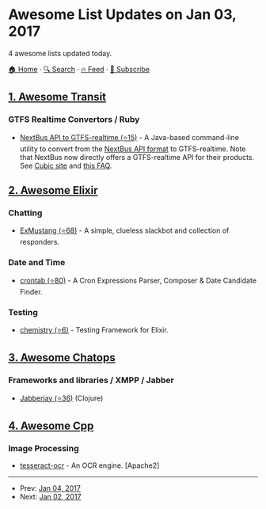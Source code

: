 # Awesome List Updates on Jan 03, 2017

4 awesome lists updated today.

[🏠 Home](/README.md) · [🔍 Search](https://www.trackawesomelist.com/search/) · [🔥 Feed](https://www.trackawesomelist.com/rss.xml) · [📮 Subscribe](https://trackawesomelist.us17.list-manage.com/subscribe?u=d2f0117aa829c83a63ec63c2f&id=36a103854c)



## [1. Awesome Transit](/content/CUTR-at-USF/awesome-transit/README.md)

### GTFS Realtime Convertors / Ruby

*   [NextBus API to GTFS-realtime (⭐15)](https://github.com/OneBusAway/onebusaway-gtfs-realtime-from-nextbus-cli/wiki) - A Java-based command-line utility to convert from the [NextBus API format](http://www.nextbus.com/xmlFeedDocs/NextBusXMLFeed.pdf) to GTFS-realtime.  Note that NextBus now directly offers a GTFS-realtime API for their products.  See [Cubic site](http://nextbus.cubic.com/Products/Real-Time-Rider-Information) and [this FAQ](https://medium.com/omnimodal/want-more-riders-open-up-your-nextbus-api-with-gtfs-realtime-7387c80f31e1#.pkuzizhl5).

## [2. Awesome Elixir](/content/h4cc/awesome-elixir/README.md)

### Chatting

*   [ExMustang (⭐68)](https://github.com/techgaun/ex_mustang) - A simple, clueless slackbot and collection of responders.

### Date and Time

*   [crontab (⭐80)](https://github.com/jshmrtn/crontab) - A Cron Expressions Parser, Composer & Date Candidate Finder.

### Testing

*   [chemistry (⭐6)](https://github.com/genericlady/chemistry) - Testing Framework for Elixir.

## [3. Awesome Chatops](/content/exAspArk/awesome-chatops/README.md)

### Frameworks and libraries / XMPP / Jabber

*   [Jabberjay (⭐36)](https://github.com/vbauer/jabberjay) (Clojure)

## [4. Awesome Cpp](/content/fffaraz/awesome-cpp/README.md)

### Image Processing

*   [tesseract-ocr](https://github.com/tesseract-ocr) - An OCR engine. \[Apache2]

---

- Prev: [Jan 04, 2017](/content/2017/01/04/README.md)
- Next: [Jan 02, 2017](/content/2017/01/02/README.md)